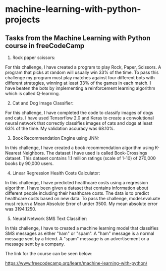 # machine-learning-with-python-projects
## Tasks from the Machine Learning with Python course in freeCodeCamp

1. Rock paper scissors:

For this challenge, I have created a program to play Rock, Paper, Scissors. A program that picks at random will usually win 33% of the time. To pass this challenge my program must play matches against four different bots with different strategies, winning at least 33% of the games in each match. I have beaten the bots by implementing a reinforcement learning algorithm which is called Q-learning.

2. Cat and Dog Image Classifier:

For this challenge, I have completed the code to classify images of dogs and cats. I have used Tensorflow 2.0 and Keras to create a convolutional neural network that correctly classifies images of cats and dogs at least 63% of the time. My validation accuracy was 68.10%. 

3. Book Recommendation Engine using JNN:

In this challenge, I have created a book recommendation algorithm using K-Nearest Neighbors. The dataset I have used is called Book-Crossings dataset. This dataset contains 1.1 million ratings (scale of 1-10) of 270,000 books by 90,000 users.

4. Linear Regression Health Costs Calculator:

In this challenge, I have predicted healthcare costs using a regression algorithm. I have been given a dataset that contains information about different people including their healthcare costs. The data is to predict healthcare costs based on new data. To pass the challenge, model.evaluate must return a Mean Absolute Error of under 3500. My mean absolute error was 3194.1250.

5. Neural Network SMS Text Classifier:

In this challenge, I have to created a machine learning model that classifies SMS messages as either "ham" or "spam". A "ham" message is a normal message sent by a friend. A "spam" message is an advertisement or a message sent by a company.


The link for the course can be seen below:

https://www.freecodecamp.org/learn/machine-learning-with-python/
